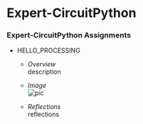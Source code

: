 # Expert-CircuitPython
### Expert-CircuitPython Assignments 


- HELLO_PROCESSING
   - *Overview*
   \
      description
      
   - *Image*
   \
   ![pic](/pictures/pic.PNG)
   - *Reflections*
   \
      reflections
  
